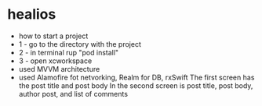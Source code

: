 # healios
- how to start a project
 - 1 - go to the directory with the project
 - 2 - in terminal rup "pod install"
 - 3 - open xcworkspace
- used MVVM architecture
- used Alamofire fot netvorking, Realm for DB, rxSwift 
The first screen has the post title and post body
In the second screen is post title, post body, author post, and list of comments
